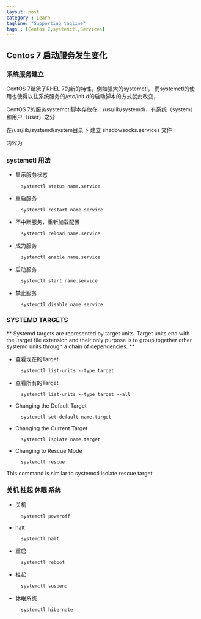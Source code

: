 ```yaml
---
layout: post
category : Learn
tagline: "Supporting tagline"
tags : [Centos 7,systemctl,Services]
---
```


## Centos 7 启动服务发生变化

### 系统服务建立

CentOS 7继承了RHEL 7的新的特性，例如强大的systemctl，
而systemctl的使用也使得以往系统服务的/etc/init.d的启动脚本的方式就此改变，

CentOS 7的服务systemctl脚本存放在：/usr/lib/systemd/，有系统（system）和用户（user）之分

在/usr/lib/systemd/system目录下
建立 shadowsocks.services 文件

内容为
	
### systemctl 用法

* 显示服务状态
		
		systemctl status name.service

* 重启服务
		
		systemctl restart name.service
	
* 不中断服务，重新加载配置

		systemctl reload name.service
	
* 成为服务

		systemctl enable name.service

* 启动服务

		systemctl start name.service
		
* 禁止服务

		systemctl disable name.service
		
### SYSTEMD TARGETS

** Systemd targets are represented by target units. Target units end with the .target file extension and their only purpose is to group together other systemd units through a chain of dependencies. **

* 查看现在的Target

		systemctl list-units --type target
		
* 查看所有的Target

		systemctl list-units --type target --all
		
* Changing the Default Target
		
		systemctl set-default name.target
		
* Changing the Current Target

		systemctl isolate name.target
		
* Changing to Rescue Mode

		systemctl rescue
		
This command is similar to systemctl isolate rescue.target

### 关机 挂起 休眠 系统

* 关机

		systemctl poweroff
		
* halt

		systemctl halt
		
* 重启

		systemctl reboot
		
* 挂起

		systemctl suspend
		
* 休眠系统

		systemctl hibernate






